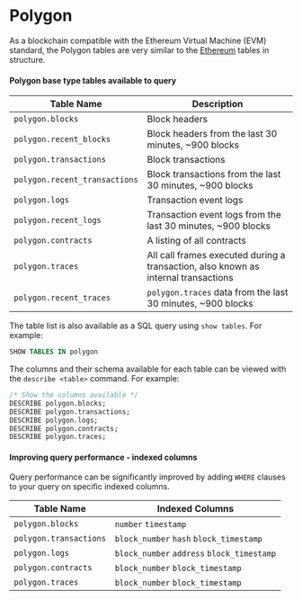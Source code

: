 # Polygon

As a blockchain compatible with the Ethereum Virtual Machine (EVM) standard, the Polygon tables are very similar to the [Ethereum](../ethereum/) tables in structure.

#### Polygon base type tables available to query

| Table Name                    | Description                                                                        |
| ----------------------------- | ---------------------------------------------------------------------------------- |
| `polygon.blocks`              | Block headers                                                                      |
| `polygon.recent_blocks`       | Block headers from the last 30 minutes, \~900 blocks                               |
| `polygon.transactions`        | Block transactions                                                                 |
| `polygon.recent_transactions` | Block transactions from the last 30 minutes, \~900 blocks                          |
| `polygon.logs`                | Transaction event logs                                                             |
| `polygon.recent_logs`         | Transaction event logs from the last 30 minutes, \~900 blocks                      |
| `polygon.contracts`           | A listing of all contracts                                                         |
| `polygon.traces`              | All call frames executed during a transaction, also known as internal transactions |
| `polygon.recent_traces`       | `polygon.traces` data from the last 30 minutes, \~900 blocks                       |

The table list is also available as a SQL query using `show tables`. For example:

```sql
SHOW TABLES IN polygon
```

The columns and their schema available for each table can be viewed with the `describe <table>` command. For example:

```sql
/* Show the columns available */
DESCRIBE polygon.blocks;
DESCRIBE polygon.transactions;
DESCRIBE polygon.logs;
DESCRIBE polygon.contracts;
DESCRIBE polygon.traces;
```

#### Improving query performance - indexed columns

Query performance can be significantly improved by adding `WHERE` clauses to your query on specific indexed columns.

| Table Name             | Indexed Columns                            |
| ---------------------- | ------------------------------------------ |
| `polygon.blocks`       | `number` `timestamp`                       |
| `polygon.transactions` | `block_number` `hash` `block_timestamp`    |
| `polygon.logs`         | `block_number` `address` `block_timestamp` |
| `polygon.contracts`    | `block_number` `block_timestamp`           |
| `polygon.traces`       | `block_number` `block_timestamp`           |

